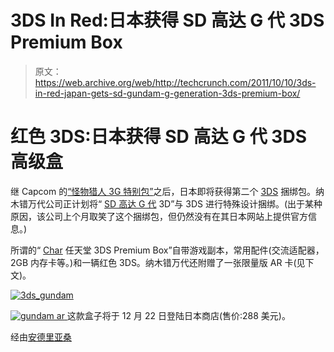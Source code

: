 # 3DS In Red:日本获得 SD 高达 G 代 3DS Premium Box 

> 原文：<https://web.archive.org/web/http://techcrunch.com/2011/10/10/3ds-in-red-japan-gets-sd-gundam-g-generation-3ds-premium-box/>

# 红色 3DS:日本获得 SD 高达 G 代 3DS 高级盒

继 Capcom 的[“怪物猎人 3G 特别包”](https://web.archive.org/web/20230205042946/https://techcrunch.com/2011/10/06/japan-to-get-3ds-in-ice-white-and-3ds-monster-hunter-g-bundle/)之后，日本即将获得第二个 [3DS](https://web.archive.org/web/20230205042946/https://techcrunch.com/tag/3ds) 捆绑包。纳木错万代公司正计划将“ [SD 高达 G 代](https://web.archive.org/web/20230205042946/http://en.wikipedia.org/wiki/SD_Gundam_G_Generation) 3D”与 3DS 进行特殊设计捆绑。(出于某种原因，该公司上个月取笑了这个捆绑包，但仍然没有在其日本网站上提供官方信息。)

所谓的“ [Char](https://web.archive.org/web/20230205042946/http://en.wikipedia.org/wiki/Char_Aznable) 任天堂 3DS Premium Box”自带游戏副本，常用配件(交流适配器，2GB 内存卡等。)和一辆红色 3DS。纳木错万代还附赠了一张限量版 AR 卡(见下文)。

[![](img/0c4d5bd907a141c854c13283d54eb3a1.png "3ds_gundam")](https://web.archive.org/web/20230205042946/https://techcrunch.com/wp-content/uploads/2011/10/3ds_gundam1.jpg)

[![](img/c8c237c7e18583d32b33840142217acd.png "gundam ar") ](https://web.archive.org/web/20230205042946/https://techcrunch.com/wp-content/uploads/2011/10/gundam-ar.jpg) [](https://web.archive.org/web/20230205042946/https://techcrunch.com/wp-content/uploads/2011/10/3ds_gundam.jpg) 这款盒子将于 12 月 22 日登陆日本商店(售价:288 美元)。

经由[安德里亚桑](https://web.archive.org/web/20230205042946/http://andriasang.com/comyik/)